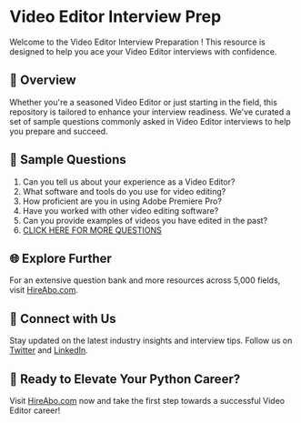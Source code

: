 # Video Editor Interview Prep

Welcome to the Video Editor Interview Preparation ! This resource is designed to help you ace your Video Editor interviews with confidence.

## 🚀 Overview

Whether you're a seasoned Video Editor or just starting in the field, this repository is tailored to enhance your interview readiness. We've curated a set of sample questions commonly asked in Video Editor interviews to help you prepare and succeed.

## 📝 Sample Questions

1. Can you tell us about your experience as a Video Editor?
2. What software and tools do you use for video editing?
3. How proficient are you in using Adobe Premiere Pro?
4. Have you worked with other video editing software?
5. Can you provide examples of videos you have edited in the past?
6. [CLICK HERE FOR MORE QUESTIONS](https://hireabo.com/job/8_4_3/Video%20Editor)

## 🌐 Explore Further

For an extensive question bank and more resources across 5,000 fields, visit [HireAbo.com](https://www.hireabo.com).

## 📱 Connect with Us

Stay updated on the latest industry insights and interview tips. Follow us on [Twitter](https://twitter.com/hireabo) and [LinkedIn](https://www.linkedin.com/in/hire-abo-3609972a8/).

## 🚀 Ready to Elevate Your Python Career?

Visit [HireAbo.com](https://www.hireabo.com) now and take the first step towards a successful Video Editor career!